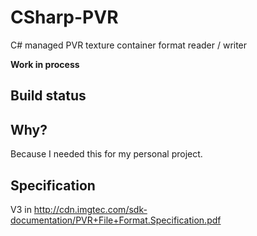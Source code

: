 # CSharp-PVR

C# managed PVR texture container format reader / writer

**Work in process**

## Build status

## Why?

Because I needed this for my personal project.

## Specification

V3 in http://cdn.imgtec.com/sdk-documentation/PVR+File+Format.Specification.pdf